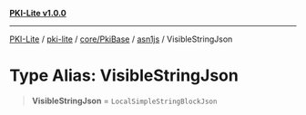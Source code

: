 [**PKI-Lite v1.0.0**](../../../../../../README.md)

---

[PKI-Lite](../../../../../../README.md) / [pki-lite](../../../../../README.md) / [core/PkiBase](../../../README.md) / [asn1js](../README.md) / VisibleStringJson

# Type Alias: VisibleStringJson

> **VisibleStringJson** = `LocalSimpleStringBlockJson`

